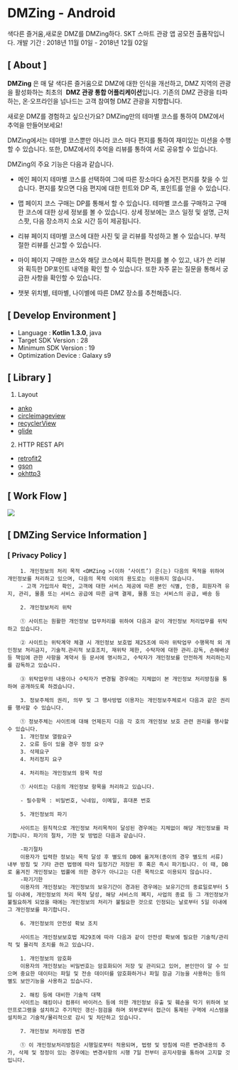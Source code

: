 
# DMZing - Android

색다른 즐거움,새로운 DMZ를 DMZing하다.
SKT 스마트 관광 앱 공모전 출품작입니다.
개발 기간 : 2018년 11월 01일 - 2018년 12월 02일


## [ About ]

**DMZing** 은 매 달 색다른 즐거움으로 DMZ에 대한 인식을 개선하고, DMZ 지역의 관광을 활성화하는 최초의  **DMZ 관광 통합 어플리케이션**입니다.
기존의 DMZ 관광을 타파하는, 온·오프라인을 넘나드는 고객 참여형 DMZ 관광을 지향합니다.

새로운 DMZ를 경험하고 싶으신가요?
DMZing만의 테마별 코스를 통하여 DMZ에서 추억을 만들어보세요!

DMZing에서는 테마별 코스뿐만 아니라 코스 마다 편지를 통하여 재미있는 미션을 수행할 수 있습니다. 또한, DMZ에서의 추억을 리뷰를 통하여 서로 공유할 수 있습니다.

DMZing의 주요 기능은 다음과 같습니다.

- 메인 페이지
  테마별 코스를 선택하여 그에 따른 장소마다 숨겨진 편지를 찾을 수 있습니다.
  편지를 찾으면 다음 편지에 대한 힌트와 DP 즉, 포인트를 얻을 수 있습니다.

- 맵 페이지
  코스 구매는 DP를 통해서 할 수 있습니다.
  테마별 코스를 구매하고 구매한 코스에 대한 상세 정보를 볼 수 있습니다. 
  상세 정보에는 코스 일정 및 설명, 근처 스팟, 다음 장소까지 소요 시간 등이 제공됩니다.

- 리뷰 페이지
  테마별 코스에 대한 사진 및 글 리뷰를 작성하고 볼 수 있습니다.
  부적절한 리뷰를 신고할 수 있습니다. 

- 마이 페이지
  구매한 코스와 해당 코스에서 획득한 편지를 볼 수 있고, 내가 쓴 리뷰와 획득한 DP포인트 내역을 확인 할 수 있습니다.
  또한 자주 묻는 질문을 통해서 궁금한 사항을 확인할 수 있습니다. 
  
- 챗봇
  위치별, 테마별, 나이별에 따른 DMZ 장소를 추천해줍니다.

## [ Develop Environment ]

- Language :  **Kotlin 1.3.0**, java
- Target SDK Version : 28
- Minimum SDK Version : 19
- Optimization Device : Galaxy s9

## [ Library ]

1. Layout
* [anko](https://github.com/Kotlin/anko)
* [circleimageview](https://github.com/hdodenhof/CircleImageView)
* [recyclerView](https://developer.android.com/guide/topics/ui/layout/recyclerview)
* [glide](https://github.com/bumptech/glide)

2. HTTP REST API
* [retrofit2](https://github.com/square/retrofit)
* [gson](https://github.com/google/gson)
* [okhttp3](https://github.com/square/okhttp/)

## [ Work Flow ]

![](/image/dmzing_workflow_android-01.png)

## [ DMZing Service Information ]

### [ Privacy Policy ]


        1. 개인정보의 처리 목적 <DMZing >(이하 ‘사이트’) 은(는) 다음의 목적을 위하여 개인정보를 처리하고 있으며, 다음의 목적 이외의 용도로는 이용하지 않습니다.
        - 고객 가입의사 확인, 고객에 대한 서비스 제공에 따른 본인 식별, 인증, 회원자격 유지, 관리, 물품 또는 서비스 공급에 따른 금액 결제, 물품 또는 서비스의 공급, 배송 등
        
        2. 개인정보처리 위탁
        
        ① 사이트는 원활한 개인정보 업무처리를 위하여 다음과 같이 개인정보 처리업무를 위탁하고 있습니다.
        
        ② 사이트는 위탁계약 체결 시 개인정보 보호법 제25조에 따라 위탁업무 수행목적 외 개인정보 처리금지, 기술적․관리적 보호조치, 재위탁 제한, 수탁자에 대한 관리․감독, 손해배상 등 책임에 관한 사항을 계약서 등 문서에 명시하고, 수탁자가 개인정보를 안전하게 처리하는지를 감독하고 있습니다.
        
        ③ 위탁업무의 내용이나 수탁자가 변경될 경우에는 지체없이 본 개인정보 처리방침을 통하여 공개하도록 하겠습니다.
        
    	3. 정보주체의 권리, 의무 및 그 행사방법 이용자는 개인정보주체로서 다음과 같은 권리를 행사할 수 있습니다.
        
        ① 정보주체는 사이트에 대해 언제든지 다음 각 호의 개인정보 보호 관련 권리를 행사할 수 있습니다.
        1. 개인정보 열람요구
        2. 오류 등이 있을 경우 정정 요구
        3. 삭제요구
        4. 처리정지 요구
        
    	4. 처리하는 개인정보의 항목 작성
        
        ① 사이트는 다음의 개인정보 항목을 처리하고 있습니다.
        
        - 필수항목 : 비밀번호, 닉네임, 이메일, 휴대폰 번호
        
    	5. 개인정보의 파기
        
        사이트는 원칙적으로 개인정보 처리목적이 달성된 경우에는 지체없이 해당 개인정보를 파기합니다. 파기의 절차, 기한 및 방법은 다음과 같습니다.
        
        -파기절차
        이용자가 입력한 정보는 목적 달성 후 별도의 DB에 옮겨져(종이의 경우 별도의 서류) 내부 방침 및 기타 관련 법령에 따라 일정기간 저장된 후 혹은 즉시 파기됩니다. 이 때, DB로 옮겨진 개인정보는 법률에 의한 경우가 아니고는 다른 목적으로 이용되지 않습니다.
        -파기기한
        이용자의 개인정보는 개인정보의 보유기간이 경과된 경우에는 보유기간의 종료일로부터 5일 이내에, 개인정보의 처리 목적 달성, 해당 서비스의 폐지, 사업의 종료 등 그 개인정보가 불필요하게 되었을 때에는 개인정보의 처리가 불필요한 것으로 인정되는 날로부터 5일 이내에 그 개인정보를 파기합니다.
        
    	6. 개인정보의 안전성 확보 조치
        
        사이트는 개인정보보호법 제29조에 따라 다음과 같이 안전성 확보에 필요한 기술적/관리적 및 물리적 조치를 하고 있습니다.
        
        1. 개인정보의 암호화
        이용자의 개인정보는 비밀번호는 암호화되어 저장 및 관리되고 있어, 본인만이 알 수 있으며 중요한 데이터는 파일 및 전송 데이터를 암호화하거나 파일 잠금 기능을 사용하는 등의 별도 보안기능을 사용하고 있습니다.
        
        2. 해킹 등에 대비한 기술적 대책
        사이트는 해킹이나 컴퓨터 바이러스 등에 의한 개인정보 유출 및 훼손을 막기 위하여 보안프로그램을 설치하고 주기적인 갱신·점검을 하며 외부로부터 접근이 통제된 구역에 시스템을 설치하고 기술적/물리적으로 감시 및 차단하고 있습니다.
       
    	7. 개인정보 처리방침 변경
        
        ① 이 개인정보처리방침은 시행일로부터 적용되며, 법령 및 방침에 따른 변경내용의 추가, 삭제 및 정정이 있는 경우에는 변경사항의 시행 7일 전부터 공지사항을 통하여 고지할 것입니다.

